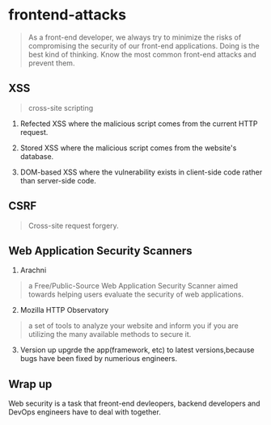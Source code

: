 # frontend-attacks 
> As a front-end developer,  we always try to minimize the risks of compromising the security of  our front-end applications. Doing  is the best kind of thinking.  Know the most common front-end attacks and prevent them.   

## XSS
> cross-site scripting   

1. Refected XSS
where the malicious script comes from the current HTTP request. 

2.  Stored XSS
where the malicious script comes from the website's database.

3.  DOM-based XSS
where the vulnerability exists in client-side code rather than server-side code.

## CSRF
> Cross-site request forgery.  

## Web Application Security Scanners
1. Arachni 
> a Free/Public-Source Web Application Security Scanner aimed towards helping users evaluate the security of web applications.

2. Mozilla HTTP Observatory 
> a set of tools to analyze your website and inform you if you are utilizing the many available methods to secure it.


3.  Version up
upgrde the app(framework, etc) to latest versions,because bugs have been fixed by numerious engineers.  

## Wrap up
Web security is a task that freont-end devleopers, backend developers and DevOps engineers have to deal with together.

